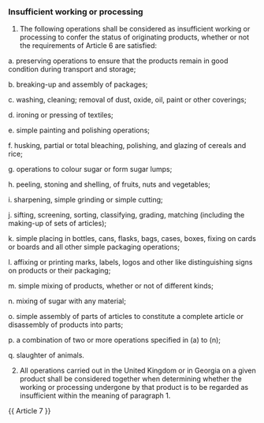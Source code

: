 ### Insufficient working or processing

1. The following operations shall be considered as insufficient working or processing to confer the status of originating products, whether or not the requirements of Article 6 are satisfied:

a. preserving operations to ensure that the products remain in good condition during transport and storage;

b. breaking-up and assembly of packages;

c. washing, cleaning; removal of dust, oxide, oil, paint or other coverings;

d. ironing or pressing of textiles;

e. simple painting and polishing operations;

f. husking, partial or total bleaching, polishing, and glazing of cereals and rice;

g. operations to colour sugar or form sugar lumps;

h. peeling, stoning and shelling, of fruits, nuts and vegetables;

i. sharpening, simple grinding or simple cutting;

j. sifting, screening, sorting, classifying, grading, matching (including the making-up of sets of articles);

k. simple placing in bottles, cans, flasks, bags, cases, boxes, fixing on cards or boards and all other simple packaging operations;

l. affixing or printing marks, labels, logos and other like distinguishing signs on products or their packaging;

m. simple mixing of products, whether or not of different kinds;

n. mixing of sugar with any material; 

o. simple assembly of parts of articles to constitute a complete article or disassembly of products into parts;

p. a combination of two or more operations specified in (a) to (n);

q. slaughter of animals.



2. All operations carried out in the United Kingdom or in Georgia on a given product shall be considered together when determining whether the working or processing undergone by that product is to be regarded as insufficient within the meaning of paragraph 1.

{{ Article 7 }}
